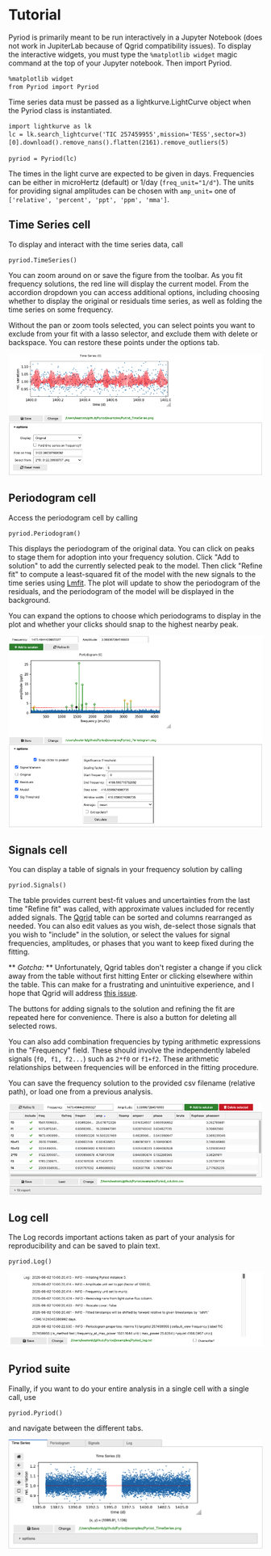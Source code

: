 # Tutorial

Pyriod is primarily meant to be run interactively in a Jupyter Notebook (does not work in JupiterLab because of Qgrid compatibility issues).  To display the interactive widgets, you must type the `%matplotlib widget` magic command at the top of your Jupyter notebook.  Then import Pyriod.
````
%matplotlib widget
from Pyriod import Pyriod
````
Time series data must be passed as a lightkurve.LightCurve object when the Pyriod class is instantiated.
````
import lightkurve as lk
lc = lk.search_lightcurve('TIC 257459955',mission='TESS',sector=3)[0].download().remove_nans().flatten(2161).remove_outliers(5)

pyriod = Pyriod(lc)
````
The times in the light curve are expected to be given in days. Frequencies can be either in microHertz (default) or 1/day (`freq_unit="1/d"`). The units for providing signal amplitudes can be chosen with `amp_unit=` one of `['relative', 'percent', 'ppt', 'ppm', 'mma']`.

## Time Series cell

To display and interact with the time series data, call
````
pyriod.TimeSeries()
````
You can zoom around on or save the figure from the toolbar. As you fit frequency solutions, the red line will display the current model. From the accordion dropdown you can access additional options, including choosing whether to display the original or residuals time series, as well as folding the time series on some frequency.

Without the pan or zoom tools selected, you can select points you want to exclude from your fit with a lasso selector, and exclude them with delete or backspace.  You can restore these points under the options tab.

![Screenshot](img/TimeSeries.png)

## Periodogram cell

Access the periodogram cell by calling
````
pyriod.Periodogram()
````

This displays the periodogram of the original data.  You can click on peaks to stage them for adoption into your frequency solution. Click "Add to solution" to add the currently selected peak to the model.  Then click "Refine fit" to compute a least-squared fit of the model with the new signals to the time series using [Lmfit](https://lmfit.github.io/lmfit-py/).  The plot will update to show the periodogram of the residuals, and the periodogram of the model will be displayed in the background.

You can expand the options to choose which periodograms to display in the plot and whether your clicks should snap to the highest nearby peak.

![Screenshot](img/Periodogram.png)

## Signals cell

You can display a table of signals in your frequency solution by calling
````
pyriod.Signals()
````
The table provides current best-fit values and uncertainties from the last time "Refine fit" was called, with approximate values included for recently added signals.  The [Qgrid](https://github.com/quantopian/qgrid) table can be sorted and columns rearranged as needed.  You can also edit values as you wish, de-select those signals that you wish to "include" in the solution, or select the values for signal frequencies, amplitudes, or phases that you want to keep fixed during the fitting.

** *Gotcha:* ** Unfortunately, Qgrid tables don't register a change if you click away from the table without first hitting Enter or clicking elsewhere within the table. This can make for a frustrating and unintuitive experience, and I hope that Qgrid will address [this issue](https://github.com/quantopian/qgrid/issues/251).

The buttons for adding signals to the solution and refining the fit are repeated here for convenience. There is also a button for deleting all selected rows.

You can also add combination frequencies by typing arithmetic expressions in the "Frequency" field. These should involve the independently labeled signals (`f0, f1, f2...`) such as `2*f0` or `f1+f2`. These arithmetic relationships between frequencies will be enforced in the fitting procedure.

You can save the frequency solution to the provided csv filename (relative path), or load one from a previous analysis.

![Screenshot](img/Signals.png)

## Log cell
The Log records important actions taken as part of your analysis for reproducibility and can be saved to plain text.

````
pyriod.Log()
````
![Screenshot](img/Log.png)

## Pyriod suite

Finally, if you want to do your entire analysis in a single cell with a single call, use
````
pyriod.Pyriod()
````
and navigate between the different tabs.

![Screenshot](img/Pyriod.png)
